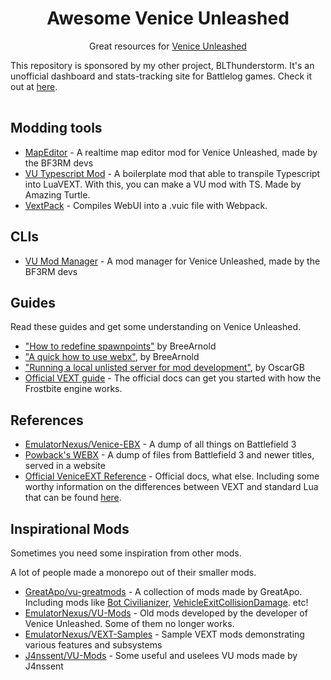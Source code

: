 <div>
<h1 align="center">Awesome Venice Unleashed</h1>
<p align="center">
Great resources for <a href="https://veniceunleashed.net">Venice Unleashed</a>
</p>
</div>


<table>
<tbody>
  
This repository is sponsored by my other project, BLThunderstorm. It's an unofficial dashboard and stats-tracking site for Battlelog games. Check it out at [here](https://github.com/Nefomemes/BLThunderstorm).

</tbody>
</table>

## Modding tools

- [MapEditor](https://github.com/BF3RM/MapEditor) - A realtime map editor mod for Venice Unleashed, made by the BF3RM devs
- [VU Typescript Mod](https://github.com/AmazingTurtle/vu-typescript-mod) - A boilerplate mod that able to transpile Typescript into LuaVEXT. With this, you can make a VU mod with TS. Made by Amazing Turtle.
- [VextPack](https://github.com/BF3RM/VextPack) - Compiles WebUI into a .vuic file with Webpack.

## CLIs

- [VU Mod Manager](https://github.com/BF3RM/vumm-cli) - A mod manager for Venice Unleashed, made by the BF3RM devs

## Guides
Read these guides and get some understanding on Venice Unleashed.

- ["How to redefine spawnpoints"](https://community.veniceunleashed.net/t/how-to-redefine-spawnpoints/397) by BreeArnold
- ["A quick how to use webx"](https://community.veniceunleashed.net/t/a-quick-how-to-use-webx/302), by BreeArnold
- ["Running a local unlisted server for mod development"](https://community.veniceunleashed.net/t/running-a-local-unlisted-server-for-mod-development/1356), by OscarGB
- [Official VEXT guide](https://docs.veniceunleashed.net/vext/guides/) - The official docs can get you started with how the Frostbite engine works. 

## References
- [EmulatorNexus/Venice-EBX](https://github.com/EmulatorNexus/Venice-EBX) - A dump of all things on Battlefield 3
- [Powback's WEBX](https://webx.powback.com) - A dump of files from Battlefield 3 and newer titles, served in a website
- [Official VeniceEXT Reference](https://docs.veniceunleashed.net/vext/ref/) - Official docs, what else. Including some worthy information on the differences between VEXT and standard Lua that can be found [here](https://docs.veniceunleashed.net/vext/).

## Inspirational Mods
Sometimes you need some inspiration from other mods.

A lot of people made a monorepo out of their smaller mods.

- [GreatApo/vu-greatmods](https://github.com/GreatApo/vu-greatmods) - A collection of mods made by GreatApo. Including mods like [Bot Civilianizer](https://github.com/GreatApo/vu-greatmods/tree/main/Bot-Civilianizer), [VehicleExitCollisionDamage](https://github.com/GreatApo/vu-greatmods/tree/main/VehicleExitCollisionDamage). etc!
- [EmulatorNexus/VU-Mods](https://github.com/EmulatorNexus/VU-Mods) - Old mods developed by the developer of Venice Unleashed. Some of them no longer works.
- [EmulatorNexus/VEXT-Samples](https://github.com/EmulatorNexus/VEXT-Samples) - Sample VEXT mods demonstrating various features and subsystems
- [J4nssent/VU-Mods](https://github.com/J4nssent/VU-Mods) - Some useful and uselees VU mods made by J4nssent
